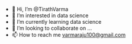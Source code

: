 - 👋 Hi, I’m @TirathVarma
- 👀 I’m interested in data science
- 🌱 I’m currently learning data science
- 💞️ I’m looking to collaborate on ...
- 📫 How to reach me varmaraju100@gmail.com

<!---
TirathVarma/TirathVarma is a ✨ special ✨ repository because its `README.md` (this file) appears on your GitHub profile.
You can click the Preview link to take a look at your changes.
--->
